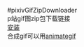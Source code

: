 #pixivGifZipDownloader  
p站gif图zip包下载链接  
[安装](https://github.com/iMyon/gm_scripts/raw/master/pixivGifZipDownloader/pixivGifZipDownloader.user.js)  
合成gif可以用[animategif](http://xylemstudios.com/products/animategif.php)